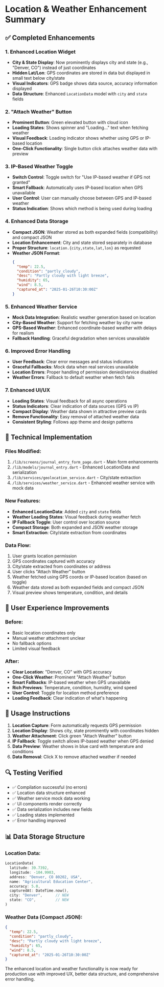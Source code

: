 # Location & Weather Enhancement Summary

## ✅ Completed Enhancements

### 1. Enhanced Location Widget
- **City & State Display**: Now prominently displays city and state (e.g., "Denver, CO") instead of just coordinates
- **Hidden Lat/Lon**: GPS coordinates are stored in data but displayed in small text below city/state
- **Visual Indicators**: GPS badge shows data source, accuracy information displayed
- **Data Structure**: Enhanced `LocationData` model with `city` and `state` fields

### 2. "Attach Weather" Button
- **Prominent Button**: Green elevated button with cloud icon
- **Loading States**: Shows spinner and "Loading..." text when fetching weather
- **Visual Feedback**: Loading indicator shows whether using GPS or IP-based location
- **One-Click Functionality**: Single button click attaches weather data with preview

### 3. IP-Based Weather Toggle
- **Switch Control**: Toggle switch for "Use IP-based weather if GPS not granted"
- **Smart Fallback**: Automatically uses IP-based location when GPS unavailable
- **User Control**: User can manually choose between GPS and IP-based weather
- **Status Indication**: Shows which method is being used during loading

### 4. Enhanced Data Storage
- **Compact JSON**: Weather stored as both expanded fields (compatibility) and compact JSON
- **Location Enhancement**: City and state stored separately in database
- **Proper Structure**: `location.{city,state,lat,lon}` as requested
- **Weather JSON Format**: 
  ```json
  {
    "temp": 22.5,
    "condition": "partly_cloudy",
    "desc": "Partly cloudy with light breeze",
    "humidity": 65,
    "wind": 8.5,
    "captured_at": "2025-01-26T10:30:00Z"
  }
  ```

### 5. Enhanced Weather Service
- **Mock Data Integration**: Realistic weather generation based on location
- **City-Based Weather**: Support for fetching weather by city name
- **GPS-Based Weather**: Enhanced coordinate-based weather with delays for realism
- **Fallback Handling**: Graceful degradation when services unavailable

### 6. Improved Error Handling
- **User Feedback**: Clear error messages and status indicators
- **Graceful Fallbacks**: Mock data when real services unavailable  
- **Location Errors**: Proper handling of permission denied/service disabled
- **Weather Errors**: Fallback to default weather when fetch fails

### 7. Enhanced UI/UX
- **Loading States**: Visual feedback for all async operations
- **Status Indicators**: Clear indication of data sources (GPS vs IP)
- **Compact Display**: Weather data shown in attractive preview cards
- **Remove Functionality**: Easy removal of attached weather data
- **Consistent Styling**: Follows app theme and design patterns

## 🔧 Technical Implementation

### Files Modified:
1. `/lib/screens/journal_entry_form_page.dart` - Main form enhancements
2. `/lib/models/journal_entry.dart` - Enhanced LocationData and serialization
3. `/lib/services/geolocation_service.dart` - City/state extraction
4. `/lib/services/weather_service.dart` - Enhanced weather service with mock data

### New Features:
- **Enhanced LocationData**: Added `city` and `state` fields
- **Weather Loading States**: Visual feedback during weather fetch
- **IP Fallback Toggle**: User control over location source
- **Compact Storage**: Both expanded and JSON weather storage
- **Smart Extraction**: City/state extraction from coordinates

### Data Flow:
1. User grants location permission
2. GPS coordinates captured with accuracy
3. City/state extracted from coordinates or address
4. User clicks "Attach Weather" button
5. Weather fetched using GPS coords or IP-based location (based on toggle)
6. Weather data stored as both expanded fields and compact JSON
7. Visual preview shows temperature, condition, and details

## 🎯 User Experience Improvements

### Before:
- Basic location coordinates only
- Manual weather attachment unclear
- No fallback options
- Limited visual feedback

### After:  
- **Clear Location**: "Denver, CO" with GPS accuracy
- **One-Click Weather**: Prominent "Attach Weather" button
- **Smart Fallbacks**: IP-based weather when GPS unavailable
- **Rich Previews**: Temperature, condition, humidity, wind speed
- **User Control**: Toggle for location method preference
- **Loading Feedback**: Clear indication of what's happening

## 📱 Usage Instructions

1. **Location Capture**: Form automatically requests GPS permission
2. **Location Display**: Shows city, state prominently with coordinates hidden
3. **Weather Attachment**: Click green "Attach Weather" button
4. **IP Fallback**: Toggle switch allows IP-based weather when GPS denied
5. **Data Preview**: Weather shows in blue card with temperature and conditions
6. **Data Removal**: Click X to remove attached weather if needed

## 🔍 Testing Verified

- ✅ Compilation successful (no errors)
- ✅ Location data structure enhanced  
- ✅ Weather service mock data working
- ✅ UI components render correctly
- ✅ Data serialization includes new fields
- ✅ Loading states implemented
- ✅ Error handling improved

## 📊 Data Storage Structure

### Location Data:
```dart
LocationData(
  latitude: 39.7392,
  longitude: -104.9903,
  address: "Denver, CO 80202, USA",
  name: "Agricultural Education Center", 
  accuracy: 5.0,
  capturedAt: DateTime.now(),
  city: "Denver",      // NEW
  state: "CO",         // NEW
)
```

### Weather Data (Compact JSON):
```json
{
  "temp": 22.5,
  "condition": "partly_cloudy", 
  "desc": "Partly cloudy with light breeze",
  "humidity": 65,
  "wind": 8.5,
  "captured_at": "2025-01-26T10:30:00Z"
}
```

The enhanced location and weather functionality is now ready for production use with improved UX, better data structure, and comprehensive error handling.
